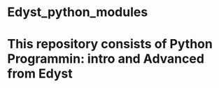 # Edyst_python_modules
# This repository consists of Python Programmin: intro and Advanced from Edyst 
